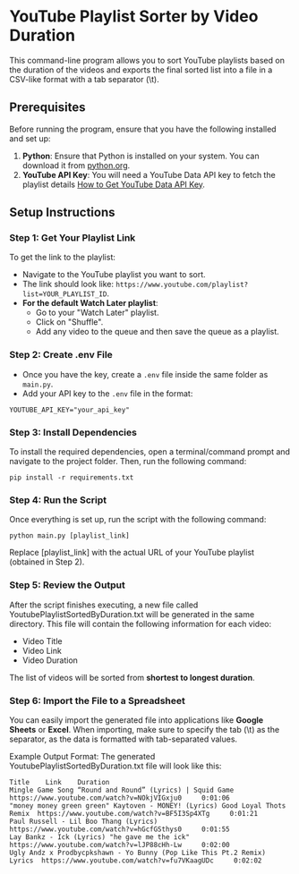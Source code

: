 # YouTube Playlist Sorter by Video Duration
This command-line program allows you to sort YouTube playlists based on the duration of the videos and exports the final sorted list into a file in a CSV-like format with a tab separator (\t). 


## Prerequisites
Before running the program, ensure that you have the following installed and set up:
1. **Python**: Ensure that Python is installed on your system. You can download it from [python.org](https://www.python.org/downloads/).
2. **YouTube API Key**: You will need a YouTube Data API key to fetch the playlist details [How to Get YouTube Data API Key](https://www.youtube.com/watch?v=bk4X_D7gF8U).


## Setup Instructions
### Step 1: Get Your Playlist Link
To get the link to the playlist:
- Navigate to the YouTube playlist you want to sort.
- The link should look like: `https://www.youtube.com/playlist?list=YOUR_PLAYLIST_ID`.
- **For the default Watch Later playlist**: 
  - Go to your "Watch Later" playlist.
  - Click on "Shuffle".
  - Add any video to the queue and then save the queue as a playlist.

### Step 2: Create .env File
- Once you have the key, create a `.env` file inside the same folder as `main.py`.
- Add your API key to the `.env` file in the format:
```
YOUTUBE_API_KEY="your_api_key"
```

### Step 3: Install Dependencies

To install the required dependencies, open a terminal/command prompt and navigate to the project folder. Then, run the following command:
```
pip install -r requirements.txt
```

### Step 4: Run the Script
Once everything is set up, run the script with the following command:
```
python main.py [playlist_link]
```
Replace [playlist_link] with the actual URL of your YouTube playlist (obtained in Step 2).


### Step 5: Review the Output
After the script finishes executing, a new file called YoutubePlaylistSortedByDuration.txt will be generated in the same directory. This file will contain the following information for each video:
  - Video Title
  - Video Link
  - Video Duration

The list of videos will be sorted from **shortest to longest duration**.


### Step 6: Import the File to a Spreadsheet
You can easily import the generated file into applications like **Google Sheets** or **Excel**. When importing, make sure to specify the tab (\t) as the separator, as the data is formatted with tab-separated values.

Example Output Format:
The generated YoutubePlaylistSortedByDuration.txt file will look like this:

```
Title	 Link	 Duration
Mingle Game Song “Round and Round” (Lyrics) | Squid Game	 https://www.youtube.com/watch?v=NOkjVIGxju0	 0:01:06
"money money green green" Kaytoven - MONEY! (Lyrics) Good Loyal Thots Remix	 https://www.youtube.com/watch?v=BF5I3Sp4XTg	 0:01:21
Paul Russell - Lil Boo Thang (Lyrics)	 https://www.youtube.com/watch?v=hGcfGSthys0	 0:01:55
Lay Bankz - Ick (Lyrics) "he gave me the ick"	 https://www.youtube.com/watch?v=lJP88cHh-Lw	 0:02:00
Ugly Andz x Prodbycpkshawn - Yo Bunny (Pop Like This Pt.2 Remix) Lyrics	 https://www.youtube.com/watch?v=fu7VKaagUDc	 0:02:02
```
